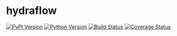 # hydraflow

[![PyPI Version][pypi-v-image]][pypi-v-link]
[![Python Version][python-v-image]][python-v-link]
[![Build Status][GHAction-image]][GHAction-link]
[![Coverage Status][codecov-image]][codecov-link]

<!-- Badges -->
[pypi-v-image]: https://img.shields.io/pypi/v/hydraflow.svg
[pypi-v-link]: https://pypi.org/project/hydraflow/
[python-v-image]: https://img.shields.io/pypi/pyversions/hydraflow.svg
[python-v-link]: https://pypi.org/project/hydraflow
[GHAction-image]: https://github.com/daizutabi/hydraflow/actions/workflows/ci.yml/badge.svg?branch=main&event=push
[GHAction-link]: https://github.com/daizutabi/hydraflow/actions?query=event%3Apush+branch%3Amain
[codecov-image]: https://codecov.io/github/daizutabi/hydraflow/coverage.svg?branch=main
[codecov-link]: https://codecov.io/github/daizutabi/hydraflow?branch=main
